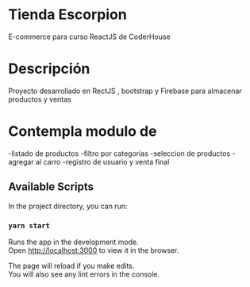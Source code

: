 # Tienda Escorpion

E-commerce para curso ReactJS de CoderHouse 

# Descripción 
Proyecto desarrollado en RectJS , bootstrap y Firebase para almacenar productos y ventas

# Contempla modulo de 
-listado de productos
-filtro por categorias
-seleccion de productos 
-agregar al carro
-registro de usuario y venta final

## Available Scripts

In the project directory, you can run:

### `yarn start`

Runs the app in the development mode.\
Open [http://localhost:3000](http://localhost:3000) to view it in the browser.

The page will reload if you make edits.\
You will also see any lint errors in the console.


